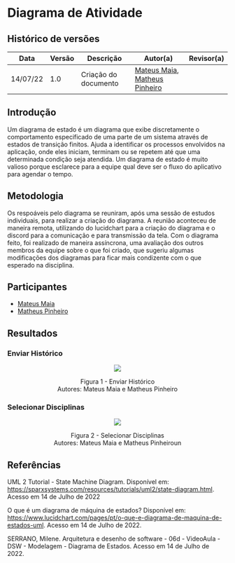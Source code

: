 # Diagrama de Atividade

## Histórico de versões
| Data     | Versão | Descrição            | Autor(a)                                                                             | Revisor(a)                                       |
| -------- | ------ | -------------------- | ------------------------------------------------------------------------------------ | ------------------------------------------------ |
| 14/07/22 |  1.0   | Criação do documento | [Mateus Maia](https://github.com/mateusmaiamaia), [Matheus Pinheiro](https://github.com/matheuscvp) |  |

## Introdução

Um diagrama de estado é um diagrama que exibe discretamente o comportamento especificado de uma parte de um sistema através de estados de transição finitos. Ajuda a identificar os processos envolvidos na aplicação, onde eles iniciam, terminam ou se repetem até que uma determinada condição seja atendida. Um diagrama de estado é muito valioso porque esclarece para a equipe qual deve ser o fluxo do aplicativo para agendar o tempo.


## Metodologia

Os respoáveis pelo diagrama se reuniram, após uma sessão de estudos individuais, para realizar a criação do diagrama. A reunião aconteceu de maneira remota, utilizando do lucidchart para a criação do diagrama e o discord para a comunicação e para transmissão da tela. Com o diagrama feito, foi realizado de maneira assíncrona, uma avaliação dos outros membros da equipe sobre o que foi criado, que sugeriu algumas modificações dos diagramas para ficar mais condizente com o que esperado na disciplina.


## Participantes

- [Mateus Maia](https://github.com/mateusmaiamaia)
- [Matheus Pinheiro](https://github.com/matheuscvp)

## Resultados

### Enviar Histórico

<p align = "center"> <img src="images/diagramas/diagramaDeEstado_1.jpeg"/> </p>
<p align = "center"> 
Figura 1 - Enviar Histórico <br>
Autores: Mateus Maia e Matheus Pinheiro
</p>

### Selecionar Disciplinas

<p align = "center"> <img src="images/diagramas/diagramaDeEstado_2.jpeg"/> </p>
<p align = "center"> 
Figura 2 - Selecionar Disciplinas <br>
Autores: Mateus Maia e Matheus Pinheiroun
</p>

## Referências

UML 2 Tutorial - State Machine Diagram. Disponível em: <https://sparxsystems.com/resources/tutorials/uml2/state-diagram.html>. Acesso em 14 de Julho de 2022

O que é um diagrama de máquina de estados? Disponível em: <https://www.lucidchart.com/pages/pt/o-que-e-diagrama-de-maquina-de-estados-uml>. Acesso em 14 de Julho de 2022.

SERRANO, Milene. Arquitetura e desenho de software - 06d - VideoAula - DSW - Modelagem - Diagrama de Estados. Acesso em 14 de Julho de 2022.